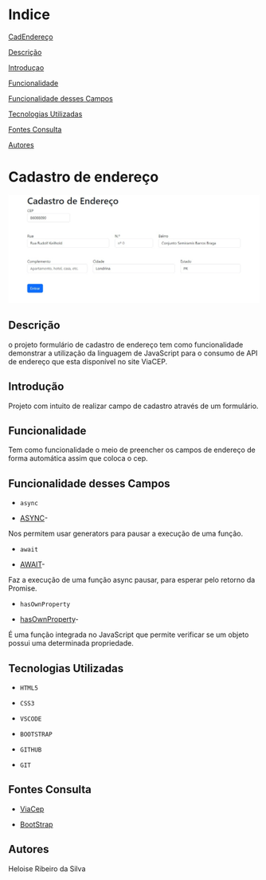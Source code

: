 # Indice

[CadEndereço](#cadastro-endereço)  

[Descrição](#descrição)  

[Introduçao](#introdução)  

[Funcionalidade](#funcionalidade)  

[Funcionalidade desses Campos](#funcionalidade-dos-campos)

[Tecnologias Utilizadas](#tecnologias-utilizadas)  

[Fontes Consulta](#fontes-consulta)  

[Autores](#autores)  

 

# Cadastro de endereço

![Capa do projeto](capa_files/capa_png%20(2).jpeg)

 

## Descrição

o projeto formulário de cadastro de endereço tem como funcionalidade demonstrar a utilização da linguagem de JavaScript para o consumo de API de endereço que esta disponível no site ViaCEP.

## Introdução

Projeto com intuito de realizar campo de cadastro através de um formulário.

## Funcionalidade

Tem como funcionalidade o meio de preencher os campos de endereço de forma automática assim que coloca o cep.

## Funcionalidade desses Campos

* ``async``

* [ASYNC](https://www.alura.com.br/artigos/async-await-no-javascript-o-que-e-e-quando-usar)-

 Nos permitem usar generators para pausar a execução de uma função.

* ``await``

* [AWAIT](https://www.alura.com.br/artigos/async-await-no-javascript-o-que-e-e-quando-usar)-

 Faz a execução de uma função async pausar, para esperar pelo retorno da Promise.

* ``hasOwnProperty``

* [hasOwnProperty](https://developer.mozilla.org/pt-BR/docs/Web/JavaScript/Reference/Global_Objects/Object/hasOwnProperty)-

É uma função integrada no JavaScript que permite verificar se um objeto possui uma determinada propriedade.

 ## Tecnologias Utilizadas

* ``HTML5``

* ``CSS3``

* ``VSCODE``

* ``BOOTSTRAP``

* ``GITHUB``

* ``GIT``

 ## Fontes Consulta

* [ViaCep](http://viacep.com.br/ws/$%7Bcep.value%7D/json/`)

* [BootStrap](https://getbootstrap.com/docs/5.0/forms/layout/#gutters)

## Autores
Heloise Ribeiro da Silva